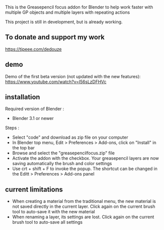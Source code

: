 This is the Greasepencil focus addon for Blender to help work faster with multiple GP objects and multiple layers with repeating actions

This project is still in development, but is already working.

## To donate and support my work
https://tipeee.com/dedouze

## demo 
Demo of the first beta version (not updated with the new features):
https://www.youtube.com/watch?v=I56sLzDFHVc

## installation
Required version of Blender :
- Blender 3.1 or newer

Steps :
- Select "code" and download as zip file on your computer
- In Blender top menu, Edit > Preferences > Add-ons, click on "Install" in the top bar
- Browse and select the "greasepencilfocus.zip" file
- Activate the addon with the checkbox. Your greasepencil layers are now saving automatically the brush and color settings
- Use crt + shift + F to invoke the popup. The shortcut can be changed in the Editt > Preferences > Add-ons panel

## current limitations
- When creating a material from the traditional menu, the new material is not saved directly in the current layer. Click again on the current brush tool to auto-save it with the new material
- When renaming a layer, its settings are lost. Click again on the current brush tool to auto-save all settings

